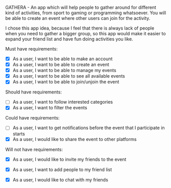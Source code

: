 GATHERA - An app which will help people to gather around for different kind of activities, from sport to gaming or programming whatsoever. You will be able to create an event where other users can join for the activity.

I chose this app idea, because I feel that there is always lack of people when you need to gather a bigger group, so this app would make it easier to expand your friend list and have fun doing activities you like. 

Must have requirements:

- [x] As a user, I want to be able to make an account
- [x] As a user, I want to be able to create an event
- [x] As a user, I want to be able to manage my events
- [x] As a user, I want to be able to see all available events
- [x] As a user, I want to be able to join/unjoin the event

Should have requirements: 

- [ ] As a user, I want to follow interested categories
- [x] As a user, I want to filter the events

Could have requirements:

- [ ] As a user, I want to get notifications before the event that I participate in starts
- [x] As a user, I would like to share the event to other platforms

Will not have requirements:

- [x] As a user, I would like to invite my friends to the event
- [x] As a user, I want to add people to my friend list
- [x] As a user, I would like to chat with my friends

